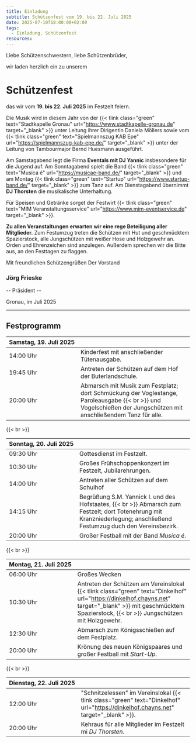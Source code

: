 ```yaml
---
title: Einladung
subtitle: Schützenfest vom 19. bis 22. Juli 2025
date: 2025-07-10T18:00:00+02:00
tags:
  - Einladung, Schützenfest
resources:
---
```


Liebe Schützenschwestern,
liebe Schützenbrüder,

wir laden herzlich ein zu unserem

# Schützenfest

das wir vom **19. bis 22. Juli 2025** im Festzelt feiern. <!--more-->

Die Musik wird in diesem Jahr von der
{{< tlink class="green" text="Stadtkapelle Gronau" url="https://www.stadtkapelle-gronau.de" target="_blank" >}}
unter Leitung ihrer Dirigentin Daniela Möllers sowie vom
{{< tlink class="green" text="Spielmannszug KAB Epe" url="https://spielmannszug-kab-epe.de/" target="_blank" >}}
unter der Leitung von Tambourmajor Bernd Huesmann ausgeführt.

Am Samstagabend legt die Firma **Eventals mit DJ Yannic** insbesondere für die Jugend auf.
Am Sonntagabend spielt die Band
{{< tlink class="green" text="Musica é" url="https://musicae-band.de/" target="_blank" >}}
und am Montag
{{< tlink class="green" text="Startup" url="https://www.startup-band.de/" target="_blank" >}}
zum Tanz auf.
Am Dienstagabend übernimmt **DJ Thorsten** die musikalische Unterhaltung.

Für Speisen und Getränke sorget der Festwirt 
{{< tlink class="green" text="MIM Veranstaltungsservice" url="https://www.mim-eventservice.de" target="_blank" >}}.

**Zu allen Veranstaltungen erwarten wir eine rege Beteiligung aller Mitglieder.**
Zum Festumzug treten die Schützen mit Hut und geschmücktem Spazierstock, alle Jungschützen mit
weißer Hose und Holzgewehr an. Orden und Ehrenzeichen sind anzulegen.
Außerdem sprechen wir die Bitte aus, an den Festtagen zu flaggen.

Mit freundlichen Schützengrüßen
Der Vorstand

### Jörg Frieske

-- Präsident --

Gronau, im Juli 2025

---

## Festprogramm

| Samstag,&nbsp;19.&nbsp;Juli&nbsp;2025 |                                                                                                                                                                  |
| ---------------------- | ---------------------------------------------------------------------------------------------------------------------------------------------------------------- |
| 14:00 Uhr              | Kinderfest mit anschließender Tütenausgabe.
| 19:45 Uhr              | Antreten der Schützen auf dem Hof der Buterlandschule.                                                                                                           |
| 20:00 Uhr              | Abmarsch mit Musik zum Festplatz; dort Schmückung der Voglestange, Paroleausgabe {{< br >}} und Vogelschießen der Jungschützen mit anschließendem Tanz für alle. |

{{< br >}}

| Sonntag,&nbsp;20.&nbsp;Juli&nbsp;2025 |                                                                                                                                                 |
| ---------------------- | ----------------------------------------------------------------------------------------------------------------------------------------------- |
| 09:30 Uhr              | Gottesdienst im Festzelt.                                                                                                                       |
| 10:30 Uhr              | Großes Frühschoppenkonzert im Festzelt, Jubilarehrungen.                                                                                        |
| 14:00 Uhr              | Antreten aller Schützen auf dem Schulhof                                                                                                        |
| 14:15 Uhr              | Begrüßung S.M. Yannick I. und des Hofstaates, {{< br >}} Abmarsch zum Festzelt; dort Totenehrung mit Kranzniederlegung; anschließend Festumzug duch den Vereinsbezirk. |
| 20:00 Uhr              | Großer Festball mit der Band *Musica é*.                                                                                                                                |

{{< br >}}

| Montag,&nbsp;21.&nbsp;Juli&nbsp;2025 |                                                                                                                                                                                                              |
| --------------------- | ------------------------------------------------------------------------------------------------------------------------------------------------------------------------------------------------------------ |
| 06:00 Uhr             | Großes Wecken                                                                                                                                                                                                |
| 10:30 Uhr             | Antreten der Schützen am Vereinslokal {{< tlink class="green" text="Dinkelhof" url="https://dinkelhof.chayns.net" target="_blank" >}} mit geschmücktem Spazierstock, {{< br >}} Jungschützen mit Holzgewehr. |
| 12:30 Uhr             | Abmarsch zum Königsschießen auf dem Festplatz.                                                                                                                                                               |
| 20:00 Uhr             | Krönung des neuen Königspaares und großer Festball mit *Start-Up*.                                                                                                                                                          |

{{< br >}}

| Dienstag,&nbsp;22.&nbsp;Juli&nbsp;2025|                                                                                                                                   |
| ----------------------- | --------------------------------------------------------------------------------------------------------------------------------- |
| 12:00 Uhr               | "Schnitzelessen" im Vereinslokal {{< tlink class="green" text="Dinkelhof" url="https://dinkelhof.chayns.net" target="_blank" >}}. |
| 20:00 Uhr               | Kehraus für alle Mitglieder im Festzelt mi *DJ Thorsten*.                                                                                          |

